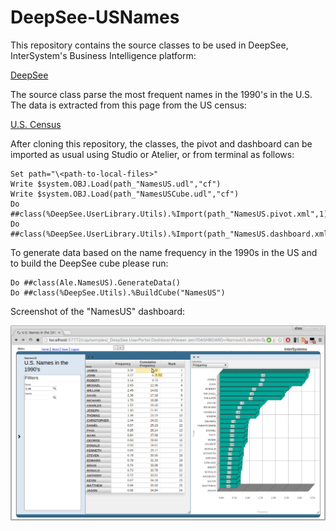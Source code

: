 # DeepSee-USNames
This repository contains the source classes to be used in DeepSee, InterSystem's Business Intelligence platform: 

[DeepSee](http://www.intersystems.com/our-products/embedded-technologies/deepsee/ "DeepSee")


The source class parse the most frequent names in the 1990's in the U.S. The data is extracted from this page from the US census: 

[U.S. Census](http://www2.census.gov/topics/genealogy/1990surnames/dist.male.first "U.S. Census")

After cloning this repository, the classes, the pivot and dashboard can be imported as usual using Studio or Atelier, or from terminal as follows:

```
Set path="\<path-to-local-files>"
Write $system.OBJ.Load(path_"NamesUS.udl","cf")
Write $system.OBJ.Load(path_"NamesUSCube.udl","cf")
Do ##class(%DeepSee.UserLibrary.Utils).%Import(path_"NamesUS.pivot.xml",1)
Do ##class(%DeepSee.UserLibrary.Utils).%Import(path_"NamesUS.dashboard.xml",1)
```

To generate data based on the name frequency in the 1990s in the US and to build the DeepSee cube please run: 

```
Do ##class(Ale.NamesUS).GenerateData() 
Do ##class(%DeepSee.Utils).%BuildCube("NamesUS")
```

Screenshot of the "NamesUS" dashboard:

![Alt text](https://github.com/aless80/DeepSee-USNames/blob/master/DeepSee-USNames.png "DeepSee-USNames Dashboard")

